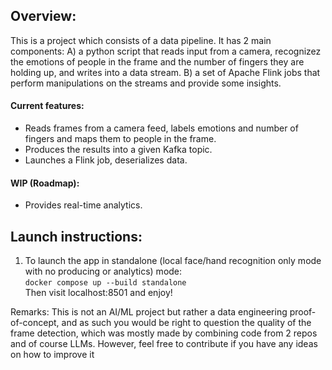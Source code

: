 
## Overview:
This is a project which consists of a data pipeline. It has 2 main components: A) a python script that reads input from a camera, recognizez the emotions of people in the frame and the number of fingers they are holding up, and writes into a data stream. B) a set of Apache Flink jobs that perform manipulations on the streams and provide some insights.
#### Current features:
- Reads frames from a camera feed, labels emotions and number of fingers and maps them to people in the frame.
- Produces the results into a given Kafka topic.
- Launches a Flink job, deserializes data.
#### WIP (Roadmap):
- Provides real-time analytics.

## Launch instructions:
1. To launch the app in standalone (local face/hand recognition only mode with no producing or analytics) mode: <br>
`docker compose up --build standalone`
<br>Then visit localhost:8501 and enjoy!


Remarks:
This is not an AI/ML project but rather a data engineering proof-of-concept, and as such you would be right to question the quality of the frame detection, which was mostly made by combining code from 2 repos and of course LLMs. However, feel free to contribute if you have any ideas on how to improve it
